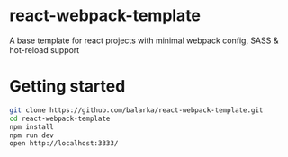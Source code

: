 # react-webpack-template
A base template for react projects with minimal webpack config, SASS &amp; hot-reload support

# Getting started
```bash
git clone https://github.com/balarka/react-webpack-template.git
cd react-webpack-template
npm install
npm run dev
open http://localhost:3333/
```
